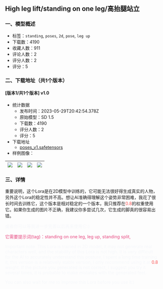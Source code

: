 ## High leg lift/standing on one leg/高抬腿站立
### 一、模型概述

- 标签：`standing`, `poses`, `2d`, `pose`, `leg up`
- 下载数：4190
- 收藏人数：911
- 评论人数：2
- 评分人数：2
- 评分：5

### 二、下载地址（共1个版本）

#### [版本1/共1个版本] v1.0

- 统计数据
  - 发布时间：2023-05-29T20:42:54.378Z
  - 原始模型：SD 1.5
  - 下载数：4190
  - 评分人数：2
  - 评分：5
- 下载地址
  - [poses_v1.safetensors](https://civitai.com/api/download/models/85016)
- 样例图像：

| <img src="https://image.civitai.com/xG1nkqKTMzGDvpLrqFT7WA/c2d5e4f9-a746-49c9-bdea-97c155a9d214/width=450/961307.jpeg" /> | <img src="https://image.civitai.com/xG1nkqKTMzGDvpLrqFT7WA/e8742f4e-c2b2-45a2-b77e-75510f6ac8eb/width=450/961298.jpeg" /> | <img src="https://image.civitai.com/xG1nkqKTMzGDvpLrqFT7WA/9d5b7a29-8aac-4640-a35d-97241a2262e4/width=450/961296.jpeg" /> | <img src="https://image.civitai.com/xG1nkqKTMzGDvpLrqFT7WA/a3fe2646-cb9f-4c2c-a7fd-b5e6c29e9483/width=450/961303.jpeg" /> |
| ---- | ---- | ---- | ---- |


### 三、详情
<p>重要说明，这个Lora是在2D模型中训练的，它可能无法很好得生成真实的人物，另外这个Lora的稳定性并不高。想让AI准确得理解这个姿势非常困难，我花了很长时间去训练它，这个版本是相对稳定的一个版本，我只推荐在<span style="color:rgb(250, 82, 82)">0.8</span>的权重使用它。如果你生成的图片不正确，我建议你多尝试几次，它生成的脚真的很容易出错。</p><p><span style="color:rgb(245, 247, 250)">或者你可以等我进一步完善以后再来使用它:)</span></p><p><span style="color:rgb(230, 73, 128)">它需要提示词(tag)：standing on one leg, leg up, standing split,</span></p><p></p><p><span style="color:rgb(245, 247, 250)">Important note: This Lora is trained in 2D model, it may not generate real characters well, and the stability of this Lora is not high. It is very difficult for the AI to accurately understand this posture, I spent a long time training it, this version is a relatively stable version, I only recommend using it at </span><span style="color:rgb(250, 82, 82)">0.8</span><span style="color:rgb(245, 247, 250)"> weight. If the picture you generated is not correct, I suggest you try it several times, it is probable to make mistakes with the generated feet.</span></p><p><span style="color:rgb(245, 247, 250)">You can also wait for me to improve this Lora before you use it:)</span></p>